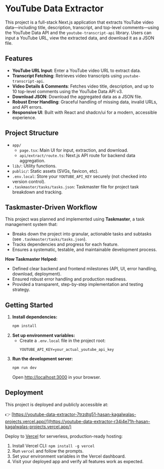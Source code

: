 # YouTube Data Extractor

This project is a full-stack Next.js application that extracts YouTube video data—including title, description, transcript, and top-level comments—using the YouTube Data API and the `youtube-transcript-api` library. Users can input a YouTube URL, view the extracted data, and download it as a JSON file.

## Features

- **YouTube URL Input**: Enter a YouTube video URL to extract data.
- **Transcript Fetching**: Retrieves video transcripts using `youtube-transcript-api`.
- **Video Details & Comments**: Fetches video title, description, and up to 10 top-level comments using the YouTube Data API v3.
- **Download JSON**: Download the aggregated data as a JSON file.
- **Robust Error Handling**: Graceful handling of missing data, invalid URLs, and API errors.
- **Responsive UI**: Built with React and shadcn/ui for a modern, accessible experience.

## Project Structure

- `app/`
  - `page.tsx`: Main UI for input, extraction, and download.
  - `api/extract/route.ts`: Next.js API route for backend data aggregation.
- `lib/`: Utility functions.
- `public/`: Static assets (SVGs, favicon, etc).
- `.env.local`: Store your `YOUTUBE_API_KEY` securely (not checked into version control).
- `.taskmaster/tasks/tasks.json`: Taskmaster file for project task breakdown and tracking.

## Taskmaster-Driven Workflow

This project was planned and implemented using **Taskmaster**, a task management system that:

- Breaks down the project into granular, actionable tasks and subtasks (see `.taskmaster/tasks/tasks.json`).
- Tracks dependencies and progress for each feature.
- Ensures a systematic, testable, and maintainable development process.

**How Taskmaster Helped:**

- Defined clear backend and frontend milestones (API, UI, error handling, download, deployment).
- Ensured robust error handling and production readiness.
- Provided a transparent, step-by-step implementation and testing strategy.

## Getting Started

1. **Install dependencies:**
   ```bash
   npm install
   ```
2. **Set up environment variables:**
   - Create a `.env.local` file in the project root:
     ```env
     YOUTUBE_API_KEY=your_actual_youtube_api_key
     ```
3. **Run the development server:**
   ```bash
   npm run dev
   ```
   Open [http://localhost:3000](http://localhost:3000) in your browser.

## Deployment

This project is deployed and publicly accessible at:

👉 [https://youtube-data-extractor-7trzdtg51-hasan-kagalwalas-projects.vercel.app//](https://youtube-data-extractor-r34i4e71h-hasan-kagalwalas-projects.vercel.app/)

Deploy to [Vercel](https://vercel.com/) for serverless, production-ready hosting:

1. Install Vercel CLI: `npm install -g vercel`
2. Run `vercel` and follow the prompts.
3. Set your environment variables in the Vercel dashboard.
4. Visit your deployed app and verify all features work as expected.
